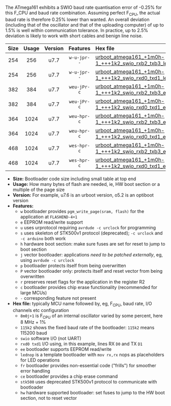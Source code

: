 The ATmega161 exhibits a SWIO baud rate quantisation error of -0.25% for this F_CPU and baud rate combination. Assuming perfect F<sub>CPU</sub>, the actual baud rate is therefore 0.25% lower than wanted. An overall deviation (including that of the oscillator and that of the uploading computer) of up to 1.5% is well within communication tolerance. In practice, up to 2.5% deviation is likely to work with short cables and benign line noise.

|Size|Usage|Version|Features|Hex file|
|:-:|:-:|:-:|:-:|:--|
|254|256|u7.7|`w-u-jpr--`|[urboot_atmega161_+1m0h-1_+++1k2_swio_rxb2_txb3_lednop.hex](https://raw.githubusercontent.com/stefanrueger/urboot.hex/main/mcus/atmega161/internal_oscillator/fcpu_+1m0h-1/br_+++1k2/urboot_atmega161_+1m0h-1_+++1k2_swio_rxb2_txb3_lednop.hex)|
|254|256|u7.7|`w-u-jpr--`|[urboot_atmega161_+1m0h-1_+++1k2_swio_rxd0_txd1_lednop.hex](https://raw.githubusercontent.com/stefanrueger/urboot.hex/main/mcus/atmega161/internal_oscillator/fcpu_+1m0h-1/br_+++1k2/urboot_atmega161_+1m0h-1_+++1k2_swio_rxd0_txd1_lednop.hex)|
|382|384|u7.7|`weu-jPr-c`|[urboot_atmega161_+1m0h-1_+++1k2_swio_rxb2_txb3_ee_lednop_fr_ce.hex](https://raw.githubusercontent.com/stefanrueger/urboot.hex/main/mcus/atmega161/internal_oscillator/fcpu_+1m0h-1/br_+++1k2/urboot_atmega161_+1m0h-1_+++1k2_swio_rxb2_txb3_ee_lednop_fr_ce.hex)|
|382|384|u7.7|`weu-jPr-c`|[urboot_atmega161_+1m0h-1_+++1k2_swio_rxd0_txd1_ee_lednop_fr_ce.hex](https://raw.githubusercontent.com/stefanrueger/urboot.hex/main/mcus/atmega161/internal_oscillator/fcpu_+1m0h-1/br_+++1k2/urboot_atmega161_+1m0h-1_+++1k2_swio_rxd0_txd1_ee_lednop_fr_ce.hex)|
|364|1024|u7.7|`weu-hpr-c`|[urboot_atmega161_+1m0h-1_+++1k2_swio_rxb2_txb3_ee_lednop_fr_ce_hw.hex](https://raw.githubusercontent.com/stefanrueger/urboot.hex/main/mcus/atmega161/internal_oscillator/fcpu_+1m0h-1/br_+++1k2/urboot_atmega161_+1m0h-1_+++1k2_swio_rxb2_txb3_ee_lednop_fr_ce_hw.hex)|
|364|1024|u7.7|`weu-hpr-c`|[urboot_atmega161_+1m0h-1_+++1k2_swio_rxd0_txd1_ee_lednop_fr_ce_hw.hex](https://raw.githubusercontent.com/stefanrueger/urboot.hex/main/mcus/atmega161/internal_oscillator/fcpu_+1m0h-1/br_+++1k2/urboot_atmega161_+1m0h-1_+++1k2_swio_rxd0_txd1_ee_lednop_fr_ce_hw.hex)|
|468|1024|u7.7|`wes-hpr-c`|[urboot_atmega161_+1m0h-1_+++1k2_swio_rxb2_txb3_ee_lednop_fr_ce_stk500_hw.hex](https://raw.githubusercontent.com/stefanrueger/urboot.hex/main/mcus/atmega161/internal_oscillator/fcpu_+1m0h-1/br_+++1k2/urboot_atmega161_+1m0h-1_+++1k2_swio_rxb2_txb3_ee_lednop_fr_ce_stk500_hw.hex)|
|468|1024|u7.7|`wes-hpr-c`|[urboot_atmega161_+1m0h-1_+++1k2_swio_rxd0_txd1_ee_lednop_fr_ce_stk500_hw.hex](https://raw.githubusercontent.com/stefanrueger/urboot.hex/main/mcus/atmega161/internal_oscillator/fcpu_+1m0h-1/br_+++1k2/urboot_atmega161_+1m0h-1_+++1k2_swio_rxd0_txd1_ee_lednop_fr_ce_stk500_hw.hex)|

- **Size:** Bootloader code size including small table at top end
- **Usage:** How many bytes of flash are needed, ie, HW boot section or a multiple of the page size
- **Version:** For example, u7.6 is an urboot version, o5.2 is an optiboot version
- **Features:**
  + `w` bootloader provides `pgm_write_page(sram, flash)` for the application at `FLASHEND-4+1`
  + `e` EEPROM read/write support
  + `u` uses urprotocol requiring `avrdude -c urclock` for programming
  + `s` uses skeleton of STK500v1 protocol (deprecated); `-c urclock` and `-c arduino` both work
  + `h` hardware boot section: make sure fuses are set for reset to jump to boot section
  + `j` vector bootloader: applications *need to be patched externally*, eg, using `avrdude -c urclock`
  + `p` bootloader protects itself from being overwritten
  + `P` vector bootloader only: protects itself and reset vector from being overwritten
  + `r` preserves reset flags for the application in the register R2
  + `c` bootloader provides chip erase functionality (recommended for large MCUs)
  + `-` corresponding feature not present
- **Hex file:** typically MCU name followed by, eg, F<sub>CPU</sub>, baud rate, I/O channels etc configuration
  + `8m0j+1` is F<sub>CPU</sub> of an internal oscillator varied by some percent, here 8 MHz + 1%
  + `115k2` shows the fixed baud rate of the bootloader: `115k2` means 115200 baud
  + `swio` software I/O (not UART)
  + `rxd0 txd1` I/O using, in this example, lines RX `D0` and TX `D1`
  + `ee` bootloader supports EEPROM read/write
  + `lednop` is a template bootloader with `mov rx,rx` nops as placeholders for LED operations
  + `fr` bootloader provides non-essential code ("frills") for smoother error handling
  + `ce` bootloader provides a chip erase command
  + `stk500` uses deprecated STK500v1 protocol to communicate with bootloader
  + `hw` hardware supported bootloader: set fuses to jump to the HW boot section, not to reset vector
